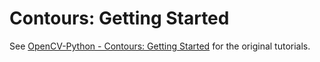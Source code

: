 # Contours: Getting Started

See [OpenCV-Python - Contours: Getting Started](https://opencv-python-tutroals.readthedocs.org/en/latest/py_tutorials/py_imgproc/py_contours/py_contours_begin/py_contours_begin.html#contours-getting-started) for the original tutorials.
